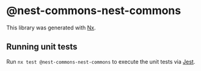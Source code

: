# @nest-commons-nest-commons

This library was generated with [Nx](https://nx.dev).

## Running unit tests

Run `nx test @nest-commons-nest-commons` to execute the unit tests via [Jest](https://jestjs.io).

